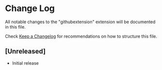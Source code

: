 # Change Log

All notable changes to the "githubextension" extension will be documented in this file.

Check [Keep a Changelog](http://keepachangelog.com/) for recommendations on how to structure this file.

## [Unreleased]

- Initial release